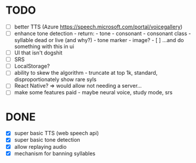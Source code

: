 # TODO

- [ ] better TTS (Azure https://speech.microsoft.com/portal/voicegallery)
- [ ] enhance tone detection - return:
      - tone
      - consonant
      - consonant class
      - syllable dead or live (and why?)
      - tone marker
      - image?
      - [ ] ...and do something with this in ui
- [ ] UI that isn't dogshit
- [ ] SRS
- [ ] LocalStorage?
- [ ] ability to skew the algorithm - truncate at top 1k, standard, disproportionately show rare syls
- [ ] React Native? => would allow not needing a server...
- [ ] make some features paid - maybe neural voice, study mode, srs

# DONE

- [x] super basic TTS (web speech api)
- [x] super basic tone detection
- [x] allow replaying audio
- [x] mechanism for banning syllables